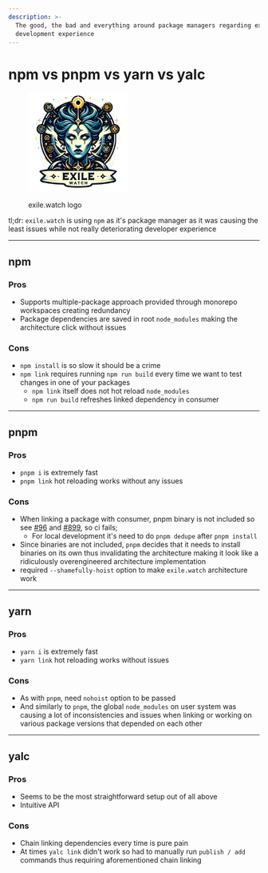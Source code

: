 ```yaml
---
description: >-
  The good, the bad and everything around package managers regarding exile.watch
  development experience
---
```


# npm vs pnpm vs yarn vs yalc

<figure><img src="../../.gitbook/assets/exile.watch logo" alt="" width="200"><figcaption><p>exile.watch logo</p></figcaption></figure>

tl;dr: `exile.watch` is using `npm` as it's package manager as it was causing the least issues while not really deteriorating developer experience

***

## npm

### Pros

* Supports multiple-package approach provided through monorepo workspaces creating redundancy
* Package dependencies are saved in root `node_modules` making the architecture click without issues&#x20;

### Cons

* `npm install` is so slow it should be a crime
* `npm link` requires running `npm run build` every time we want to test changes in one of your packages
  * `npm link` itself does not hot reload `node_modules`
  * `npm run build` refreshes linked dependency in consumer

***

## pnpm

### Pros

* `pnpm i` is extremely fast
* `pnpm link` hot reloading works without any issues

### Cons

* When linking a package with consumer, pnpm binary is not included so see [#96](https://github.com/pnpm/pnpm/issues/96) and [#899](https://github.com/pnpm/pnpm/issues/899), so ci fails;&#x20;
  * For local development it's need to do `pnpm dedupe` after `pnpm install`
* Since binaries are not included, `pnpm` decides that it needs to install binaries on its own thus invalidating the architecture making it look like a ridiculously overengineered architecture implementation
* required `--shamefully-hoist` option to make `exile.watch` architecture work

***

## yarn

### Pros

* `yarn i` is extremely fast
* `yarn link` hot reloading works without issues

### Cons

* As with `pnpm`, need `nohoist` option to be passed
* And similarly to `pnpm`, the global `node_modules` on user system was causing a lot of inconsistencies and issues when linking or working on various package versions that depended on each other &#x20;

***

## yalc

### Pros

* Seems to be the most straightforward setup out of all above
* Intuitive API

### Cons

* Chain linking dependencies every time is pure pain
* At times `yalc link` didn't work so had to manually run `publish / add` commands thus requiring aforementioned chain linking
